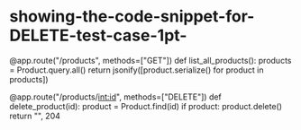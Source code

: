 # showing-the-code-snippet-for-DELETE-test-case-1pt-
@app.route("/products", methods=["GET"])
def list_all_products():
    products = Product.query.all()
    return jsonify([product.serialize() for product in products])

@app.route("/products/<int:id>", methods=["DELETE"])
def delete_product(id):
    product = Product.find(id)
    if product:
        product.delete()
    return "", 204
